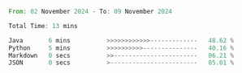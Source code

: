 <!--START_SECTION:waka-->

```rust
From: 02 November 2024 - To: 09 November 2024

Total Time: 13 mins

Java       6 mins          >>>>>>>>>>>>-------------   48.62 %
Python     5 mins          >>>>>>>>>>---------------   40.16 %
Markdown   0 secs          >>-----------------------   06.21 %
JSON       0 secs          >------------------------   05.01 %
```

<!--END_SECTION:waka-->
